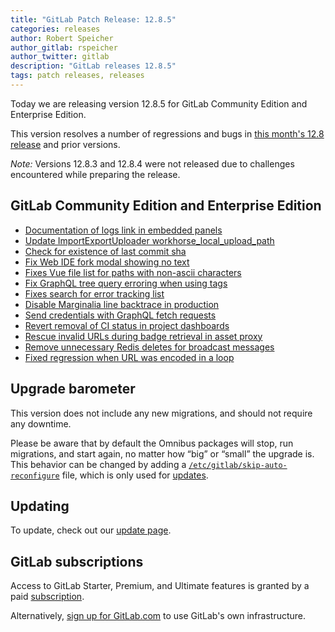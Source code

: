 ```yaml
---
title: "GitLab Patch Release: 12.8.5"
categories: releases
author: Robert Speicher
author_gitlab: rspeicher
author_twitter: gitlab
description: "GitLab releases 12.8.5"
tags: patch releases, releases
---
```


Today we are releasing version 12.8.5 for GitLab Community Edition and Enterprise Edition.

This version resolves a number of regressions and bugs in
[this month's 12.8 release](/releases/2020/02/22/gitlab-12-8-released/) and
prior versions.

*Note:* Versions 12.8.3 and 12.8.4 were not released due to challenges encountered while preparing the release.  

## GitLab Community Edition and Enterprise Edition

* [Documentation of logs link in embedded panels](https://gitlab.com/gitlab-org/gitlab/-/merge_requests/25319)
* [Update ImportExportUploader workhorse_local_upload_path](https://gitlab.com/gitlab-org/gitlab/-/merge_requests/25715)
* [Check for existence of last commit sha](https://gitlab.com/gitlab-org/gitlab/-/merge_requests/25799)
* [Fix Web IDE fork modal showing no text](https://gitlab.com/gitlab-org/gitlab/-/merge_requests/25842)
* [Fixes Vue file list for paths with non-ascii characters](https://gitlab.com/gitlab-org/gitlab/-/merge_requests/25877)
* [Fix GraphQL tree query erroring when using tags](https://gitlab.com/gitlab-org/gitlab/-/merge_requests/25923)
* [Fixes search for error tracking list](https://gitlab.com/gitlab-org/gitlab/-/merge_requests/26129)
* [Disable Marginalia line backtrace in production](https://gitlab.com/gitlab-org/gitlab/-/merge_requests/26199)
* [Send credentials with GraphQL fetch requests](https://gitlab.com/gitlab-org/gitlab/-/merge_requests/26386)
* [Revert removal of CI status in project dashboards](https://gitlab.com/gitlab-org/gitlab/-/merge_requests/26403)
* [Rescue invalid URLs during badge retrieval in asset proxy](https://gitlab.com/gitlab-org/gitlab/-/merge_requests/26524)
* [Remove unnecessary Redis deletes for broadcast messages](https://gitlab.com/gitlab-org/gitlab/-/merge_requests/26541)
* [Fixed regression when URL was encoded in a loop](https://gitlab.com/gitlab-org/gitlab/-/merge_requests/25849)

## Upgrade barometer

This version does not include any new migrations, and should not require any
downtime.

Please be aware that by default the Omnibus packages will stop, run migrations,
and start again, no matter how “big” or “small” the upgrade is. This behavior
can be changed by adding a [`/etc/gitlab/skip-auto-reconfigure`](http://docs.gitlab.com/omnibus/update/README.html) file,
which is only used for [updates](https://docs.gitlab.com/omnibus/update/README.html).

## Updating

To update, check out our [update page](/update/).

## GitLab subscriptions

Access to GitLab Starter, Premium, and Ultimate features is granted by a paid [subscription](/pricing/).

Alternatively, [sign up for GitLab.com](https://gitlab.com/users/sign_in)
to use GitLab's own infrastructure.
